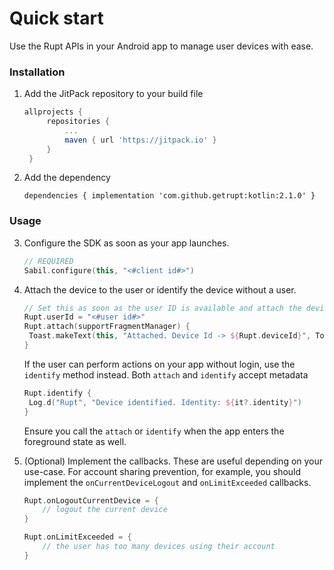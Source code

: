 # Quick start

Use the Rupt APIs in your Android app to manage user devices with ease.

### Installation

1. Add the JitPack repository to your build file
   ```groovy
   allprojects {
        repositories {
            ...
            maven { url 'https://jitpack.io' }
        }
    }
   ```
2. Add the dependency
   ```
   dependencies { implementation 'com.github.getrupt:kotlin:2.1.0' }
   ```

### Usage

3. Configure the SDK as soon as your app launches.

   ```kotlin
   // REQUIRED
   Sabil.configure(this, "<#client id#>")
   ```

4. Attach the device to the user or identify the device without a user.

   ```kotlin
   // Set this as soon as the user ID is available and attach the device.
   Rupt.userId = "<#user id#>"
   Rupt.attach(supportFragmentManager) {
    Toast.makeText(this, "Attached. Device Id -> ${Rupt.deviceId}", Toast.LENGTH_LONG).show()
   }
   ```

   If the user can perform actions on your app without login, use the `identify` method instead.
   Both `attach` and `identify` accept metadata

   ```kotlin
   Rupt.identify {
    Log.d("Rupt", "Device identified. Identity: ${it?.identity}")
   }
   ```

   Ensure you call the `attach` or `identify` when the app enters the foreground state as well.

5. (Optional) Implement the callbacks. These are useful depending on your use-case. For account
   sharing prevention, for example, you should implement the `onCurrentDeviceLogout`
   and `onLimitExceeded` callbacks.

   ```kotlin
   Rupt.onLogoutCurrentDevice = {
       // logout the current device
   }

   Rupt.onLimitExceeded = {
       // the user has too many devices using their account
   }
   ```
